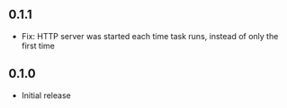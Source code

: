 ## 0.1.1

- Fix: HTTP server was started each time task runs, instead of only the first time

## 0.1.0

- Initial release
